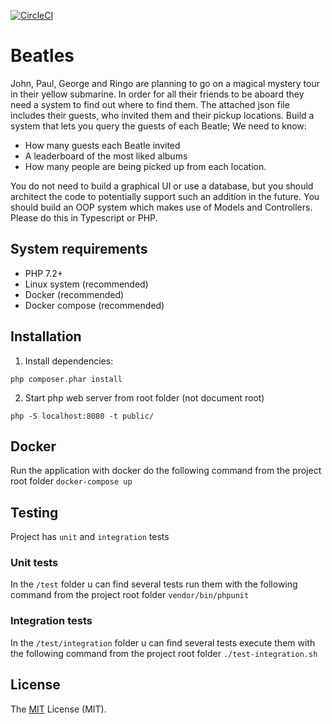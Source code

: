 [![CircleCI](https://circleci.com/gh/websoftwares/minds/tree/master.svg?style=svg)](https://circleci.com/gh/websoftwares/minds/tree/master)

# Beatles
John, Paul, George and Ringo are planning to go on a magical mystery tour in their yellow submarine. In order
for all their friends to be aboard they need a system to find out where to find them.
The attached json file includes their guests, who invited them and their pickup locations.
Build a system that lets you query the guests of each Beatle; We need to know:

- How many guests each Beatle invited
- A leaderboard of the most liked albums
- How many people are being picked up from each location.

You do not need to build a graphical UI or use a database, but you should architect the code to potentially
support such an addition in the future. You should build an OOP system which makes use of Models and
Controllers. Please do this in Typescript or PHP.


## System requirements

- PHP 7.2+
- Linux system (recommended)
- Docker (recommended)
- Docker compose (recommended)

## Installation

1) Install dependencies:

```
php composer.phar install
```

2) Start php web server from root folder (not document root)

```
php -S localhost:8080 -t public/
```

## Docker

Run the application with docker do the following command from the project root folder `docker-compose up`

## Testing

Project has `unit` and `integration` tests

### Unit tests
In the `/test` folder u can find several tests run them with the following command from the project root folder `vendor/bin/phpunit`

### Integration tests

In the `/test/integration` folder u can find several tests execute them with the following command from the project root folder `./test-integration.sh`

## License
The [MIT](http://opensource.org/licenses/MIT "MIT") License (MIT).
